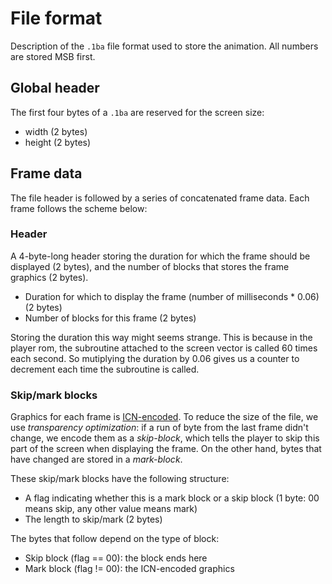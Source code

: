 # File format

Description of the `.1ba` file format used to store the animation. All numbers are stored MSB first.

## Global header
The first four bytes of a `.1ba` are reserved for the screen size:

- width (2 bytes)
- height (2 bytes)
  
## Frame data
The file header is followed by a series of concatenated frame data. Each frame follows the scheme below:

### Header
A 4-byte-long header storing the duration for which the frame should be displayed (2 bytes), and the number of blocks that stores the frame graphics (2 bytes).

- Duration for which to display the frame (number of milliseconds * 0.06) (2 bytes)
- Number of blocks for this frame (2 bytes)

Storing the duration this way might seems strange. This is because in the player rom, the subroutine attached to the screen vector is called 60 times each second. So mutiplying the duration by 0.06 gives us a counter to decrement each time the subroutine is called.

### Skip/mark blocks
Graphics for each frame is [ICN-encoded](https://wiki.xxiivv.com/site/icn_format.html). To reduce the size of the file, we use *transparency optimization*: if a run of byte from the last frame didn't change, we encode them as a *skip-block*, which tells the player to skip this part of the screen when displaying the frame. On the other hand, bytes that have changed are stored in a *mark-block*.

These skip/mark blocks have the following structure:
- A flag indicating whether this is a mark block or a skip block (1 byte: 00 means skip, any other value means mark)
- The length to skip/mark (2 bytes)

The bytes that follow depend on the type of block:
- Skip block (flag == 00): the block ends here
- Mark block (flag != 00): the ICN-encoded graphics
